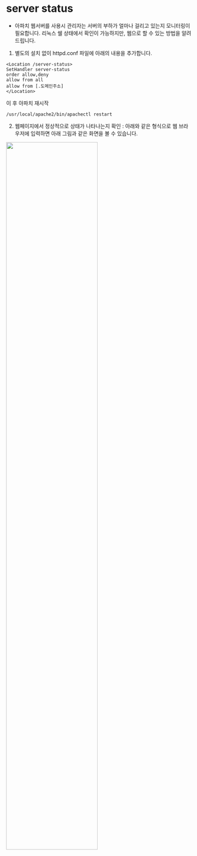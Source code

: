 # server status

- 아파치 웹서버를 사용시 관리자는 서버의 부하가 얼마나 걸리고 있는지 모니터링이 필요합니다. 리눅스 쉘 상태에서 확인이 가능하지만, 웹으로 할 수 있는 방법을 알려드립니다.

1. 별도의 설치 없이 httpd.conf 파일에 아래의 내용을 추가합니다.


```
<Location /server-status>
SetHandler server-status
order allow,deny
allow from all
allow from [.도메인주소]
</Location>
```

이 후 아파치 재시작

```
/usr/local/apache2/bin/apachectl restart
```

2. 웹페이지에서 정상적으로 상태가 나타나는지 확인
: 아래와 같은 형식으로 웹 브라우저에 입력하면 아래 그림과 같은 화면을 볼 수 있습니다.

<img width="70%" height="70%" src="https://user-images.githubusercontent.com/38831314/102948558-8139c080-4509-11eb-8fc4-5ac4ceba7573.PNG">
